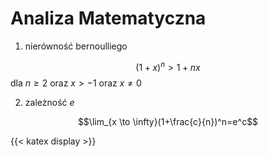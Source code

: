 # Analiza Matematyczna
1. nierówność bernoulliego

$$(1+x)^n>1+nx$$
dla $n\ge 2$ oraz $x>-1$ oraz $x\neq 0$

2. zależność $e$

$$\lim_{x \to \infty}(1+\frac{c}{n})^n=e^c$$

<!--
nwm czy to prawda, chyba nie
3.
$$1^2+2^2+3^2+...+n^2=\frac{1}{3}n^3$$
-->


{{< katex display >}}